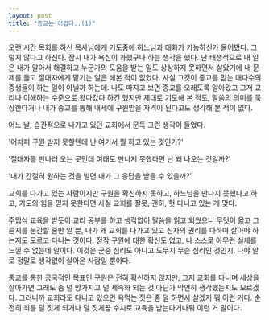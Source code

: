```yaml
---
layout: post
title: "종교는 어렵다..(1)"
---
```



오랜 시간 목회를 하신 목사님에게 기도중에 하느님과 대화가 가능하신가 물어봤다. 그렇지 않다고 하신다. 잠시 내가 욕심이 과했구나 하는 생각을 했다. 난 태생적으로 내 일은 내가 알아서 해결하고 누군가의 도움을 받는 일도 상상하지 못하면서 살았기에 내 문제를 들고 절대자에게 맡기는 일은 해본 적이 없었다. 사실 그것이 종교를 믿는 대다수의 중생들이 하는 일이 아닐까 하는데. 나도 따지고 보면 종교를 오래도록 알아왔고 그저 교리나 이해하는 수준으로 왔다갔다 하긴 했지만 제대로 기도해 본 적도, 말씀의 의미를 묵상한다거나 내가 종교를 통해 내세에 구원받을 자격이 된다고도 생각해 본 적이 없다. 




어느 날, 습관적으로 나가고 있던 교회에서 문득 그런 생각이 들었다. 




'어차피 구원 받지 못할텐데 난 여기서 뭘 하고 있는 것인가?'

'절대자를 만나러 오는 곳인데 여태도 만나지 못했다면 난 왜 나오는 것일까?'

'내가 간절히 원하는 것을 빌면 내가 그 응답을 받을 수 있을까?'




교회를 나가고 있는 사람이지만 구원을 확신하지 못하고, 하느님을 만나지 못했다고 하고, 기도의 힘을 믿지 못한다면 사실 교회를 잘못, 괜히, 헛 다니고 있는 게 맞다. 




주입식 교육을 받듯이 교리 공부를 하고 생각없이 말씀을 읽고 외웠으니 무엇이 옳고 그른지를 분간할 줄만 알 뿐, 내가 왜 교회를 나가고 있고 신자의 권리를 다하며 살아야 하는지도 모르고 다니는 것이다. 정작 구원에 대한 확신도 없고, 나 스스로 아무런 실체를 느낄 수 없는데 말이다. 이것은 군중 심리도 아니고 도무지 무슨 심리인 것인지. 나야 말로 정말로 생각없이 살아온 사람일 뿐이다. 




종교를 통한 긍국적인 목표인 구원은 전혀 확신하지 않지만, 그저 교회를 다니며 세상을 살아가면 그래도 좀 덜 망가지고 덜 세속화 되는 것 아닌가 막연히 생각했는지도 모르겠다. 그러니까 교회라도 다니고 있으면 욕먹는 짓은 좀 덜 하면서 살겠지 뭐 이런 거다. 순전히 죄를 덜 짓게 되거나 덜 짓게끔 수시로 교육을 받는다거나뭐 이런 거 말이다. 





